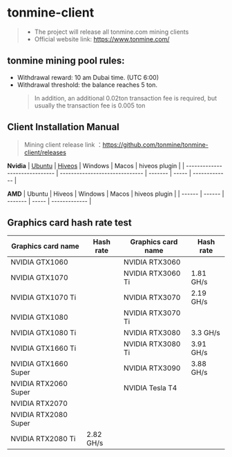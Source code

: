 # tonmine-client
> * The project will release all tonmine.com mining clients
> * Official website link: https://www.tonmine.com/

## tonmine mining pool rules:
* Withdrawal reward: 10 am Dubai time. (UTC 6:00)
* Withdrawal threshold: the balance reaches 5 ton.
     > In addition, an additional 0.02ton transaction fee is required, but usually the transaction fee is 0.005 ton

## Client Installation Manual
> Mining client release link ：https://github.com/tonmine/tonmine-client/releases
> 
**Nvidia**
| [Ubuntu](doc/nvidia_ubuntu.md) | [Hiveos](doc/nvidia_hiveos.md) | Windows | Macos | hiveos plugin |
| ------------------------------ | ------------------------------ | ------- | ----- | ------------- |

**AMD**
| Ubuntu | Hiveos | Windows | Macos | hiveos plugin |
| ------ | ------ | ------- | ----- | ------------- |

## Graphics card hash rate test

| Graphics card name   | Hash rate | Graphics card name | Hash rate |
| -------------------- | --------- | ------------------ | --------- |
| NVIDIA GTX1060       |           | NVIDIA RTX3060     |           |
| NVIDIA GTX1070       |           | NVIDIA RTX3060 Ti  | 1.81 GH/s |
| NVIDIA GTX1070 Ti    |           | NVIDIA RTX3070     | 2.19 GH/s |
| NVIDIA GTX1080       |           | NVIDIA RTX3070 Ti  |           |
| NVIDIA GTX1080 Ti    |           | NVIDIA RTX3080     | 3.3 GH/s  |
| NVIDIA GTX1660 Ti    |           | NVIDIA RTX3080 Ti  | 3.91 GH/s |
| NVIDIA GTX1660 Super |           | NVIDIA RTX3090     | 3.88 GH/s |
| NVIDIA RTX2060 Super |           | NVIDIA Tesla T4    |           |
| NVIDIA RTX2070       |           |                    |           |
| NVIDIA RTX2080 Super |           |                    |           |
| NVIDIA RTX2080 Ti    | 2.82 GH/s |                    |           |